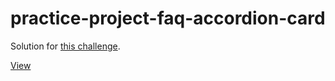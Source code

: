 # practice-project-faq-accordion-card
 
Solution for [this challenge](https://www.frontendmentor.io/challenges/faq-accordion-card-XlyjD0Oam).

[View](https://webbees-development.github.io/practice-project-faq-accordion-card/)